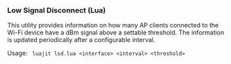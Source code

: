 ### Low Signal Disconnect (Lua)

This utility provides information on how many AP clients connected to the Wi-Fi device have a dBm signal above a settable threshold.
The information is updated periodically after a configurable interval.

Usage:
``` luajit lsd.lua <interface> <interval> <threshold>```